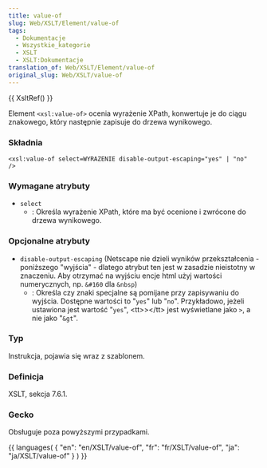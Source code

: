 ```yaml
---
title: value-of
slug: Web/XSLT/Element/value-of
tags:
  - Dokumentacje
  - Wszystkie_kategorie
  - XSLT
  - XSLT:Dokumentacje
translation_of: Web/XSLT/Element/value-of
original_slug: Web/XSLT/value-of
---
```

{{ XsltRef() }}

Element `<xsl:value-of>` ocenia wyrażenie XPath, konwertuje je do ciągu znakowego, który następnie zapisuje do drzewa wynikowego.

### Składnia

    <xsl:value-of select=WYRAZENIE disable-output-escaping="yes" | "no"  />

### Wymagane atrybuty

- `select`
  - : Określa wyrażenie XPath, które ma być ocenione i zwrócone do drzewa wynikowego.

### Opcjonalne atrybuty

- `disable-output-escaping` (Netscape nie dzieli wyników przekształcenia - poniższego "wyjścia" - dlatego atrybut ten jest w zasadzie nieistotny w znaczeniu. Aby otrzymać na wyjściu encje html użyj wartości numerycznych, np. `&#160` dla `&nbsp`)
  - : Określa czy znaki specjalne są pomijane przy zapisywaniu do wyjścia. Dostępne wartości to "`yes`" lub "`no`". Przykładowo, jeżeli ustawiona jest wartość "`yes`", \<tt>>\</tt> jest wyświetlane jako `>`, a nie jako "`&gt`".

### Typ

Instrukcja, pojawia się wraz z szablonem.

### Definicja

XSLT, sekcja 7.6.1.

### Gecko

Obsługuje poza powyższymi przypadkami.

{{ languages( { "en": "en/XSLT/value-of", "fr": "fr/XSLT/value-of", "ja": "ja/XSLT/value-of" } ) }}
